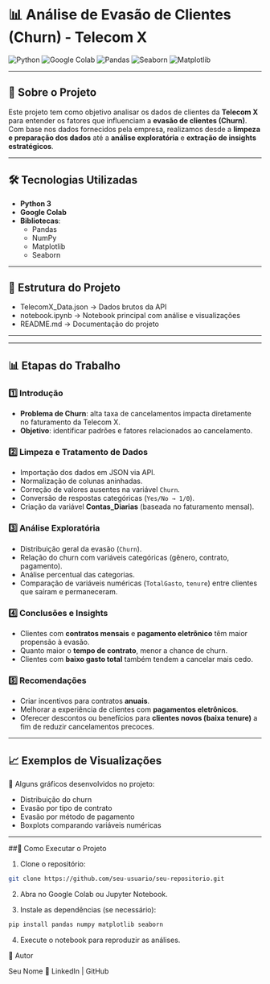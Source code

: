 # 📊 Análise de Evasão de Clientes (Churn) - Telecom X

![Python](https://img.shields.io/badge/Python-3.x-blue?logo=python&logoColor=white)
![Google Colab](https://img.shields.io/badge/Google%20Colab-F9AB00?logo=googlecolab&logoColor=white)
![Pandas](https://img.shields.io/badge/Pandas-Data%20Analysis-150458?logo=pandas&logoColor=white)
![Seaborn](https://img.shields.io/badge/Seaborn-Data%20Viz-009688)
![Matplotlib](https://img.shields.io/badge/Matplotlib-Charts-11557c)

---

## 📌 Sobre o Projeto
Este projeto tem como objetivo analisar os dados de clientes da **Telecom X** para entender os fatores que influenciam a **evasão de clientes (Churn)**.  
Com base nos dados fornecidos pela empresa, realizamos desde a **limpeza e preparação dos dados** até a **análise exploratória** e **extração de insights estratégicos**.

---

## 🛠️ Tecnologias Utilizadas
- **Python 3**  
- **Google Colab**  
- **Bibliotecas**:  
  - Pandas  
  - NumPy  
  - Matplotlib  
  - Seaborn  

---

## 📂 Estrutura do Projeto
  *  TelecomX_Data.json → Dados brutos da API
  *  notebook.ipynb → Notebook principal com análise e visualizações
  *  README.md → Documentação do projeto
---

---

## 📊 Etapas do Trabalho

### 1️⃣ Introdução
- **Problema de Churn**: alta taxa de cancelamentos impacta diretamente no faturamento da Telecom X.  
- **Objetivo**: identificar padrões e fatores relacionados ao cancelamento.  

### 2️⃣ Limpeza e Tratamento de Dados
- Importação dos dados em JSON via API.  
- Normalização de colunas aninhadas.  
- Correção de valores ausentes na variável `Churn`.  
- Conversão de respostas categóricas (`Yes/No → 1/0`).  
- Criação da variável **Contas_Diarias** (baseada no faturamento mensal).  

### 3️⃣ Análise Exploratória
- Distribuição geral da evasão (`Churn`).  
- Relação do churn com variáveis categóricas (gênero, contrato, pagamento).  
- Análise percentual das categorias.  
- Comparação de variáveis numéricas (`TotalGasto`, `tenure`) entre clientes que saíram e permaneceram.  

### 4️⃣ Conclusões e Insights
- Clientes com **contratos mensais** e **pagamento eletrônico** têm maior propensão à evasão.  
- Quanto maior o **tempo de contrato**, menor a chance de churn.  
- Clientes com **baixo gasto total** também tendem a cancelar mais cedo.  

### 5️⃣ Recomendações
- Criar incentivos para contratos **anuais**.  
- Melhorar a experiência de clientes com **pagamentos eletrônicos**.  
- Oferecer descontos ou benefícios para **clientes novos (baixa tenure)** a fim de reduzir cancelamentos precoces.  

---

## 📈 Exemplos de Visualizações
📌 Alguns gráficos desenvolvidos no projeto:  

- Distribuição do churn  
- Evasão por tipo de contrato  
- Evasão por método de pagamento  
- Boxplots comparando variáveis numéricas  

---
##🚀 Como Executar o Projeto

1. Clone o repositório:
```bash
git clone https://github.com/seu-usuario/seu-repositorio.git
```

2. Abra no Google Colab ou Jupyter Notebook.

3. Instale as dependências (se necessário):
```bash
pip install pandas numpy matplotlib seaborn
```

4. Execute o notebook para reproduzir as análises.

👤 Autor

Seu Nome
🔗 LinkedIn | GitHub
